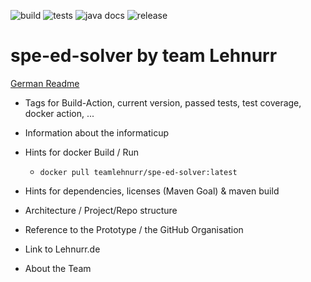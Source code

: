 ![build](https://github.com/Lehnurr/spe-ed-solver/workflows/Build/badge.svg)
![tests](https://github.com/Lehnurr/spe-ed-solver/workflows/Test/badge.svg)
![java docs](https://github.com/Lehnurr/spe-ed-solver/workflows/Update%20Html%20JavaDocs/badge.svg?event=push)
![release](https://github.com/Lehnurr/spe-ed-solver/workflows/Publish%20DockerImage%20on%20GitHub/badge.svg?event=release)

# spe-ed-solver by team Lehnurr
[German Readme](README.de-DE.md)

- Tags for Build-Action, current version, passed tests, test coverage, docker action, ...

- Information about the informaticup

- Hints for docker Build / Run
  - `docker pull teamlehnurr/spe-ed-solver:latest`
- Hints for dependencies, licenses (Maven Goal) & maven build
- Architecture / Project/Repo structure

- Reference to the Prototype / the GitHub Organisation
- Link to Lehnurr.de
- About the Team
